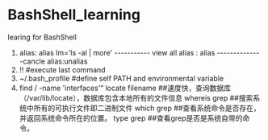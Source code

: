 # BashShell_learning
learing for BashShell
1. alias: alias lm='ls -al | more'         -----------   view all alias : alias   --------------cancle alias:unalias 
2. !!    #execute last command
3. ~/.bash_profile  #define self PATH and environmental variable 
4. find / -name  'interfaces'“
    locate filename ##速度快，查询数据库（/var/lib/locate），数据库包含本地所有的文件信息
    whereis grep  ##搜索系统中所有的可执行文件即二进制文件
    which grep  ##查看系统命令是否存在，并返回系统命令所在的位置。
    type grep ##查看grep是否是系统自带的命令。
